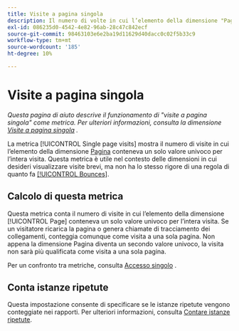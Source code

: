 ```yaml
---
title: Visite a pagina singola
description: Il numero di volte in cui l’elemento della dimensione "Pagina" non è stato modificato in una visita.
exl-id: 086235d0-4542-4e82-96ab-28c47c842ecf
source-git-commit: 98463103e6e2ba19d11629d40dacc0c02f5b33c9
workflow-type: tm+mt
source-wordcount: '185'
ht-degree: 10%

---
```


# Visite a pagina singola

*Questa pagina di aiuto descrive il funzionamento di &quot;visite a pagina singola&quot; come metrica. Per ulteriori informazioni, consulta la dimensione [Visite a pagina singola](../dimensions/single-page-visits.md) .*

La metrica [!UICONTROL Single page visits] mostra il numero di visite in cui l’elemento della dimensione [Pagina](../dimensions/page.md) conteneva un solo valore univoco per l’intera visita. Questa metrica è utile nel contesto delle dimensioni in cui desideri visualizzare visite brevi, ma non ha lo stesso rigore di una regola di quanto fa [[!UICONTROL Bounces]](bounces.md).

## Calcolo di questa metrica

Questa metrica conta il numero di visite in cui l’elemento della dimensione [!UICONTROL Page] conteneva un solo valore univoco per l’intera visita. Se un visitatore ricarica la pagina o genera chiamate di tracciamento dei collegamenti, conteggia comunque come visita a una sola pagina. Non appena la dimensione Pagina diventa un secondo valore univoco, la visita non sarà più qualificata come visita a una sola pagina.

Per un confronto tra metriche, consulta [Accesso singolo](single-access.md) .

## Conta istanze ripetute

Questa impostazione consente di specificare se le istanze ripetute vengono conteggiate nei rapporti. Per ulteriori informazioni, consulta [Contare istanze ripetute](/help/components/metrics/count-repeat-instances.md).